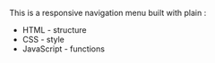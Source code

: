 This is a responsive navigation menu built with plain :
* HTML - structure
* CSS - style
* JavaScript - functions